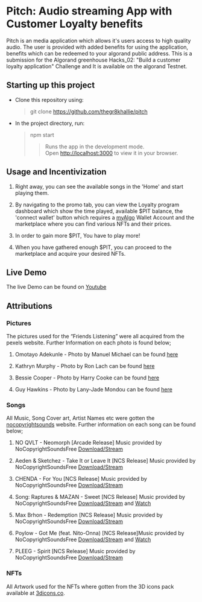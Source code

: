 # Pitch: Audio streaming App with Customer Loyalty benefits

Pitch is an media application which allows it's users access to high quality audio. The user is provided with added benefits for using the application, benefits which can be redeemed to your algorand public address. This is a submission for the Algorand greenhouse Hacks_02: "Build a customer loyalty application" Challenge and It is available on the algorand Testnet.

## Starting up this project

- Clone this repository using:

  > git clone https://github.com/thegr8khallie/pitch

- In the project directory, run:

  > npm start
  >
  > > Runs the app in the development mode.\
  > > Open [http://localhost:3000](http://localhost:3000) to view it in your browser.

## Usage and Incentivization

1. Right away, you can see the available songs in the 'Home' and start playing them.

2. By navigating to the promo tab, you can view the Loyalty program dashboard which show the time played, available $PIT balance, the 'connect wallet' button which requires a [myAlgo](https://wallet.myalgo.com/) Wallet Account and the marketplace where you can find various NFTs and their prices.

3. In order to gain more $PIT, You have to play more!

4. When you have gathered enough $PIT, you can proceed to the marketplace and acquire your desired NFTs.

## Live Demo

The live Demo can be found on [Youtube](https://youtu.be/lAWD5LgHiZg)

## Attributions

### Pictures

The pictures used for the “Friends Listening” were all acquired from the pexels website. Further Information on each photo is found below;

1. Omotayo Adekunle - Photo by Manuel Michael can be found [here](https://www.pexels.com/photo/woman-in-traditional-clothing-13646260/)

2. Kathryn Murphy - Photo by Ron Lach can be found [here](https://www.pexels.com/photo/male-photographer-taking-photo-at-home-with-analog-camera-10272672)

3. Bessie Cooper - Photo by Harry Cooke can be found [here](https://www.pexels.com/photo/calm-woman-standing-against-blue-wall-and-looking-at-camera-6533881/)

4. Guy Hawkins - Photo by Lany-Jade Mondou can be found [here](https://www.pexels.com/photo/atelier-murri-13979654/)

### Songs

All Music, Song Cover art, Artist Names etc were gotten the [nocopyrightsounds](ncs.io) website. Further information on each song can be found below;

1. NO QVLT - Neomorph [Arcade Release] Music provided by NoCopyrightSoundsFree [Download/Stream](http://ncs.io/Neomorph)

2. Aeden & Sketchez - Take It or Leave It [NCS Release] Music provided by NoCopyrightSoundsFree [Download/Stream](http://ncs.io/TakeItOrLeaveIt)

3. CHENDA - For You [NCS Release] Music provided by NoCopyrightSoundsFree [Download/Stream](http://ncs.io/CH_ForYou)

4. Song: Raptures & MAZAN - Sweet [NCS Release] Music provided by NoCopyrightSoundsFree [Download/Stream](http://ncs.io/Sweet) and [Watch](http://youtu.be/G6uNEyZe4Nc)

5. Max Brhon - Redemption [NCS Release] Music provided by NoCopyrightSoundsFree [Download/Stream](http://ncs.io/MB_Redemption)

6. Poylow - Got Me (feat. Nito-Onna) [NCS Release]Music provided by NoCopyrightSoundsFree [Download/Stream](http://NCS.io/GotMe) and [Watch](http://youtu.be/XnvqUTLuHyM)
 
7. PLEEG - Spirit [NCS Release] Music provided by NoCopyrightSoundsFree [Download/Stream](http://NCS.io/Spirit)

### NFTs

All Artwork used for the NFTs where gotten from the 3D icons pack available at [3dicons.co](http://3dicons.co).
